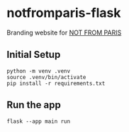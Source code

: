 # notfromparis-flask

Branding website for <a href="https://www.notfromparismusic.com" target="_blank">NOT FROM PARIS</a>

## Initial Setup

```
python -m venv .venv
source .venv/bin/activate
pip install -r requirements.txt
```

## Run the app

```
flask --app main run
```
